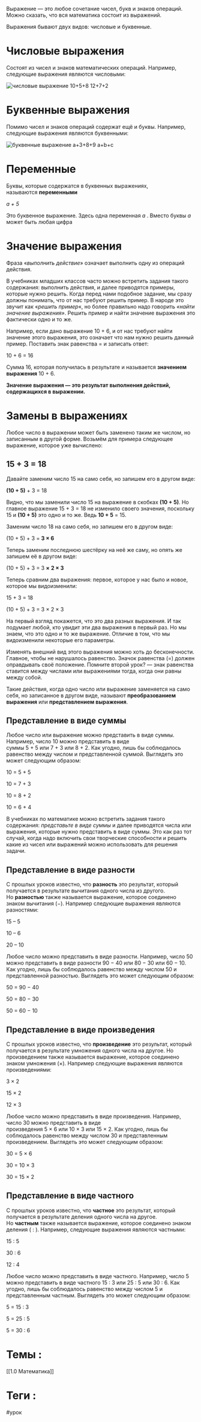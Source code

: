 Выражение — это любое сочетание чисел, букв и знаков операций. Можно сказать, что вся математика состоит из выражений.

Выражения бывают двух видов: числовые и буквенные.

# **Числовые выражения** 
Cостоят из чисел и знаков математических операций. Например, следующие выражения являются числовыми:

![числовые выражение 10+5+8 12+7+2](http://spacemath.xyz/wp-content/uploads/2015/11/chislovye-vyrazhenie-1058-1272.png)

# **Буквенные выражения** 
Помимо чисел и знаков операций содержат ещё и буквы. Например, следующие выражения являются буквенными:

![буквенные выражение a+3+8+9 a+b+c](http://spacemath.xyz/wp-content/uploads/2015/11/bukvennye-vyrazhenie-a389-abc.png)
# Переменные
Буквы, которые содержатся в буквенных выражениях, называются **переменными**

_a + 5_

Это буквенное выражение. Здесь одна переменная _a_ . Вместо буквы _a_ может быть любая цифра
# **Значение выражения**

Фраза «_выполнить действие_» означает выполнить одну из операций действия.

В учебниках младших классов часто можно встретить задания такого содержания: выполнить действия, и далее приводятся примеры, которые нужно решить. Когда перед нами подобное задание, мы сразу должны понимать, что от нас требуют решить пример. В народе это звучит как «_решить пример_«, но более правильно надо говорить _«найти значение выражения»_. Решить пример и найти значение выражения это фактически одно и то же.

Например, если дано выражение 10 + 6, и от нас требуют найти значение этого выражения, это означает что нам нужно решить данный пример. Поставить знак равенства = и записать ответ:

10 + 6 = 16

Сумма 16, которая получилась в результате и называется **значением выражения** 10 + 6.

**Значение выражения — это результат выполнения действий, содержащихся в выражении.**
# Замены в выражениях
Любое число в выражении может быть заменено таким же числом, но записанным в другой форме. Возьмём для примера следующее выражение, которое уже вычислено:

## 15 + 3 = 18

Давайте заменим число 15 на само себя, но запишем его в другом виде:

**(10 + 5)** + 3 = 18

Видно, что мы заменили число 15 на выражение в скобках **(10 + 5)**. Но главное выражение 15 + 3 = 18 не изменило своего значения, поскольку 15 и **(10 + 5)** это одно и то же. Ведь **10 + 5** = 15.

Заменим число 18 на само себя, но запишем его в другом виде:

(10 + 5) + 3 = **3 × 6**

Теперь заменим последнюю шестёрку на неё же саму, но опять же запишем её в другом виде:

(10 + 5) + 3 = 3 **×** **2 **×** 3**

Теперь сравним два выражения: первое, которое у нас было и новое, которое мы видоизменили:

15 + 3 = 18

(10 + 5) + 3 = 3 × 2 × 3

На первый взгляд покажется, что это два разных выражения. И так подумает любой, кто увидит эти два выражения в первый раз. Но мы знаем, что это одно и то же выражение. Отличие в том, что мы видоизменили некоторые его параметры.

Изменять внешний вид этого выражения можно хоть до бесконечности. Главное, чтобы не нарушалось равенство. Значок равенства (=) должен оправдывать своё положение. Помните второй урок? — знак равенства ставится между числами или выражениями тогда, когда они равны между собой.

Такие действия, когда одно число или выражение заменяется на само себя, но записанное в другом виде, называют **преобразованием выражения** или **представлением выражения**.

## Представление в виде суммы
Любое число или выражение можно представить в виде суммы. Например, число 10 можно представить в виде суммы 5 + 5 или 7 + 3 или 8 + 2. Как угодно, лишь бы соблюдалось равенство между числом и представленной суммой. Выглядеть это может следующим образом:

10 = 5 + 5

10 = 7 + 3

10 = 8 + 2

10 = 6 + 4

В учебниках по математике можно встретить задания такого содержания: _представьте в виде суммы_ и далее приводятся числа или выражения, которые нужно представить в виде суммы. Это как раз тот случай, когда надо включить свои творческие способности и решить какие из чисел или выражений можно использовать для решения задачи.
## Представление в виде разности
С прошлых уроков известно, что **разность** это результат, который получается в результате вычитания одного числа из другого. Но **разностью** также называется выражение, которое соединено знаком вычитания (−). Например следующие выражения являются разностями:

15 – 5

10 – 6

20 – 10

Любое число можно представить в виде разности. Например, число 50 можно представить в виде разности 90 − 40 или 80 − 30 или 60 − 10. Как угодно, лишь бы соблюдалось равенство между числом 50 и представленной разностью. Выглядеть это может следующим образом:

50 = 90 − 40

50 = 80 − 30

50 = 60 − 10
## Представление в виде произведения
С прошлых уроков известно, что **произведение** это результат, который получается в результате умножения одного числа на другое. Но произведением также называется выражение, которое соединено знаком умножения (×). Например следующие выражения являются произведениями:

3 × 2

15 × 2

12 × 3

Любое число можно представить в виде произведения. Например, число 30 можно представить в виде произведения 5 × 6 или 10 × 3 или 15 × 2. Как угодно, лишь бы соблюдалось равенство между числом 30 и представленным произведением. Выглядеть это может следующим образом:

30 = 5 × 6

30 = 10 × 3

30 = 15 × 2
## Представление в виде частного
 С прошлых уроков известно, что **частное** это результат, который получается в результате деления одного числа на другое. Но **частным** также называется выражение, которое соединено знаком деления ( : ). Например, следующие выражения являются частными:

15 : 5

30 : 6

12 : 4

Любое число можно представить в виде частного. Например, число 5 можно представить в виде частного 15 : 3 или 25 : 5 или 30 : 6. Как угодно, лишь бы соблюдалось равенство между числом 5 и представленным частным. Выглядеть это может следующим образом:

5 = 15 : 3

5 = 25 : 5

5 = 30 : 6

# Темы :
[[1.0 Математика]]
# Теги :
#урок